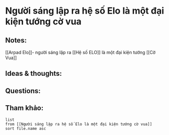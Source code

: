 # Người sáng lập ra hệ số Elo là một đại kiện tướng cờ vua

## Notes:
[[Arpad Elo]]- người sáng lập ra [[Hệ số ELO]] là một đại kiện tướng [[Cờ Vua]]

## Ideas & thoughts:

## Questions:


## Tham khảo:
```dataview
list
from [[Người sáng lập ra hệ số Elo là một đại kiện tướng cờ vua]]
sort file.name asc
```